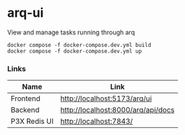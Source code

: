 # arq-ui
View and manage tasks running through arq

```
docker compose -f docker-compose.dev.yml build
docker compose -f docker-compose.dev.yml up
```

### Links

| Name | Link |
| ------ | ------ |
| Frontend | [http://localhost:5173/arq/ui](http://localhost:5173/arq/ui) |
| Backend | [http://localhost:8000/arq/api/docs](http://localhost:8000/arq/api/docs) |
| P3X Redis UI | [http://localhost:7843/](http://localhost:7843/) |